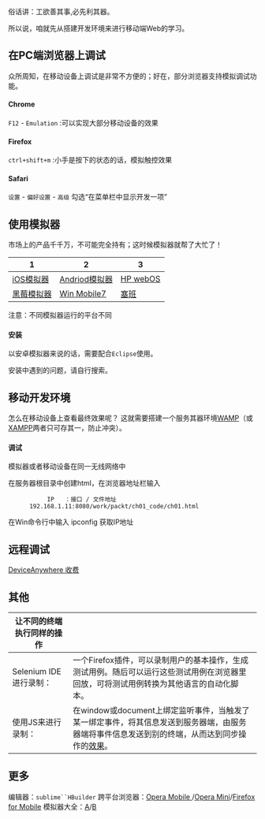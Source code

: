 俗话讲：工欲善其事,必先利其器。

所以说，咱就先从搭建开发环境来进行移动端Web的学习。

## 在PC端浏览器上调试
众所周知，在移动设备上调试是非常不方便的；好在，部分浏览器支持模拟调试功能。

#### Chrome
`F12` - `Emulation` :可以实现大部分移动设备的效果

#### Firefox
`ctrl+shift+m` :小手是按下的状态的话，模拟触控效果

#### Safari
`设置` - `偏好设置` - `高级` 勾选“在菜单栏中显示开发一项”



## 使用模拟器
市场上的产品千千万，不可能完全持有；这时候模拟器就帮了大忙了！

|1|2|3|
|----|----|----|
|[iOS模拟器](http://developer.apple.com/devcenter/ios/index.action#downloads)|[Andriod模拟器](http://developer.android.com/sdk/index.html)|[HP webOS](http://developer.palm.com/index.php?option=com_content&view=article&id=1788&itemid=55)|
|[黑莓模拟器](http://us.blackberry.com/developers/resources/simulators.jsp)|[Win Mobile7](http://www.microsoft.com/downloads/en/details.aspx?amilyID=04704acf-a63a-4f97-952c-8b51b34b00ce)|[塞班](http://www.forum.nokia.com/info/sw.nokia.com/id/ec866fab-4b76-49f6-b5a5-af0631419e9c/s60_all_in_one_sdks.html)|
注意：不同模拟器运行的平台不同

#### 安装
以安卓模拟器来说的话，需要配合`Eclipse`使用。

安装中遇到的问题，请自行搜索。



## 移动开发环境
怎么在移动设备上查看最终效果呢？
这就需要搭建一个服务其器环境[WAMP](http://www.w3cfuns.com/blog-5425789-5398168.html)（或[XAMPP](https://www.apachefriends.org/en/index.html)两者只可存其一，防止冲突）。

#### 调试
模拟器或者移动设备在同一无线网络中

在服务器根目录中创建html，在浏览器地址栏输入
````
           IP   ：接口 / 文件地址
      192.168.1.11:8080/work/packt/ch01_code/ch01.html
````
在Win命令行中输入   ipconfig  获取IP地址



## 远程调试
[DeviceAnywhere 收费](http://www.deviceanywhere.com/)



## 其他
|让不同的终端执行同样的操作||
|----|----|
|Selenium IDE进行录制：| 一个Firefox插件，可以录制用户的基本操作，生成测试用例。随后可以运行这些测试用例在浏览器里回放，可将测试用例转换为其他语言的自动化脚本。|
|使用JS来进行录制：| 在window或document上绑定监听事件，当触发了某一绑定事件，将其信息发送到服务器端，由服务器端将事件信息发送到别的终端，从而达到同步操作的[效果](https://github.com/luics/luics.github.com/blob/master/cew/actAync.zip)。|



## 更多
编辑器：`sublime``HBuilder`
跨平台浏览器：[Opera Mobile ](http://www.opera.com/developer/tools/)/[Opera Mini](http://www.opera.com/developer/tools/http://www.opera.com/mobile/demo/)/[Firefox for Mobile](http://www.mozilla.com/en-us/mobile/download)
模拟器大全：[A](https://github.com/h5bp/mobile-boilerplate/wiki/mobile-emulators-&-simulators)/[B](http://www.mobilexweb.com/emulators)
